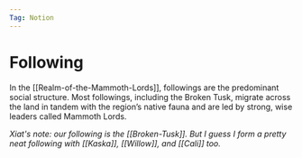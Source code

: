 ```yaml
---
Tag: Notion
---
```

# Following 
In the [[Realm-of-the-Mammoth-Lords]],  followings are the predominant social structure. Most followings, including the Broken Tusk, migrate across the land in tandem with the region’s native fauna and  are led by strong, wise leaders called Mammoth Lords.

*Xiat's note: our following is the [[Broken-Tusk]]. But I guess I form a pretty neat following with [[Kaska]], [[Willow]], and [[Cali]] too.*